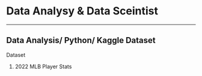# Data Analysy & Data Sceintist
---
Data Analysis/ Python/ Kaggle Dataset
--------
Dataset
1. 2022 MLB Player Stats
